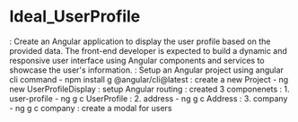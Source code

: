 # Ideal_UserProfile
: Create an Angular application to display the user profile based on the provided data. The front-end developer is expected to build a dynamic and responsive user interface using Angular components and services to showcase the user's information.
: Setup an Angular project using angular cli command - npm install g @angular/cli@latest
: create a new Project - ng new UserProfileDisplay
: setup Angular routing 
: created 3 componenets
: 1. user-profile - ng g c UserProfile
: 2. address - ng g c Address
: 3. company - ng g c company
: create a modal for users